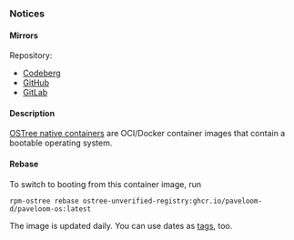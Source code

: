 ### Notices

#### Mirrors

Repository:
- [Codeberg](https://codeberg.org/paveloom-d/paveloom-os)
- [GitHub](https://github.com/paveloom-d/paveloom-os)
- [GitLab](https://gitlab.com/paveloom-g/docker/paveloom-os)

#### Description

[OSTree native containers](https://coreos.github.io/rpm-ostree/container) are OCI/Docker container images that contain a bootable operating system.

#### Rebase

To switch to booting from this container image, run

```
rpm-ostree rebase ostree-unverified-registry:ghcr.io/paveloom-d/paveloom-os:latest
```

The image is updated daily. You can use dates as [tags](https://github.com/paveloom-d/paveloom-os/pkgs/container/paveloom-os), too.

